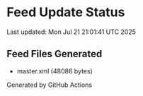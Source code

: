 # Feed Update Status
Last updated: Mon Jul 21 21:01:41 UTC 2025

## Feed Files Generated
- master.xml (48086 bytes)

Generated by GitHub Actions
